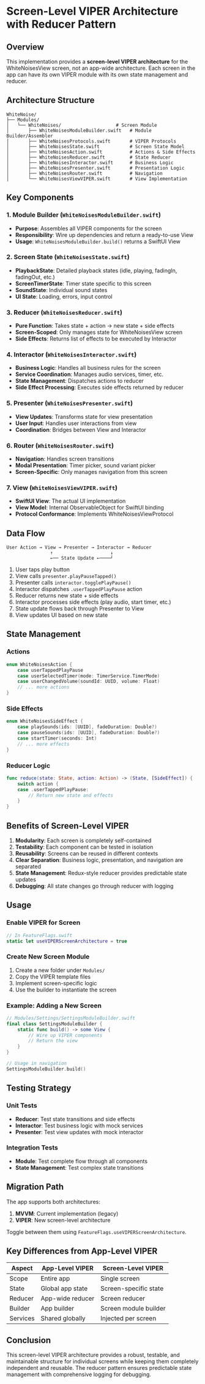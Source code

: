 # Screen-Level VIPER Architecture with Reducer Pattern

## Overview
This implementation provides a **screen-level VIPER architecture** for the WhiteNoisesView screen, not an app-wide architecture. Each screen in the app can have its own VIPER module with its own state management and reducer.

## Architecture Structure

```
WhiteNoise/
├── Modules/
│   └── WhiteNoises/                    # Screen Module
│       ├── WhiteNoisesModuleBuilder.swift   # Module Builder/Assembler
│       ├── WhiteNoisesProtocols.swift       # VIPER Protocols
│       ├── WhiteNoisesState.swift           # Screen State Model
│       ├── WhiteNoisesAction.swift          # Actions & Side Effects
│       ├── WhiteNoisesReducer.swift         # State Reducer
│       ├── WhiteNoisesInteractor.swift      # Business Logic
│       ├── WhiteNoisesPresenter.swift       # Presentation Logic
│       ├── WhiteNoisesRouter.swift          # Navigation
│       └── WhiteNoisesViewVIPER.swift       # View Implementation
```

## Key Components

### 1. Module Builder (`WhiteNoisesModuleBuilder.swift`)
- **Purpose**: Assembles all VIPER components for the screen
- **Responsibility**: Wire up dependencies and return a ready-to-use View
- **Usage**: `WhiteNoisesModuleBuilder.build()` returns a SwiftUI View

### 2. Screen State (`WhiteNoisesState.swift`)
- **PlaybackState**: Detailed playback states (idle, playing, fadingIn, fadingOut, etc.)
- **ScreenTimerState**: Timer state specific to this screen
- **SoundState**: Individual sound states
- **UI State**: Loading, errors, input control

### 3. Reducer (`WhiteNoisesReducer.swift`)
- **Pure Function**: Takes state + action → new state + side effects
- **Screen-Scoped**: Only manages state for WhiteNoisesView screen
- **Side Effects**: Returns list of effects to be executed by Interactor

### 4. Interactor (`WhiteNoisesInteractor.swift`)
- **Business Logic**: Handles all business rules for the screen
- **Service Coordination**: Manages audio services, timer, etc.
- **State Management**: Dispatches actions to reducer
- **Side Effect Processing**: Executes side effects returned by reducer

### 5. Presenter (`WhiteNoisesPresenter.swift`)
- **View Updates**: Transforms state for view presentation
- **User Input**: Handles user interactions from view
- **Coordination**: Bridges between View and Interactor

### 6. Router (`WhiteNoisesRouter.swift`)
- **Navigation**: Handles screen transitions
- **Modal Presentation**: Timer picker, sound variant picker
- **Screen-Specific**: Only manages navigation from this screen

### 7. View (`WhiteNoisesViewVIPER.swift`)
- **SwiftUI View**: The actual UI implementation
- **View Model**: Internal ObservableObject for SwiftUI binding
- **Protocol Conformance**: Implements WhiteNoisesViewProtocol

## Data Flow

```
User Action → View → Presenter → Interactor → Reducer
                ↑                     ↓
                ←── State Update ←────┘
```

1. User taps play button
2. View calls `presenter.playPauseTapped()`
3. Presenter calls `interactor.togglePlayPause()`
4. Interactor dispatches `.userTappedPlayPause` action
5. Reducer returns new state + side effects
6. Interactor processes side effects (play audio, start timer, etc.)
7. State update flows back through Presenter to View
8. View updates UI based on new state

## State Management

### Actions
```swift
enum WhiteNoisesAction {
    case userTappedPlayPause
    case userSelectedTimer(mode: TimerService.TimerMode)
    case userChangedVolume(soundId: UUID, volume: Float)
    // ... more actions
}
```

### Side Effects
```swift
enum WhiteNoisesSideEffect {
    case playSounds(ids: [UUID], fadeDuration: Double?)
    case pauseSounds(ids: [UUID], fadeDuration: Double?)
    case startTimer(seconds: Int)
    // ... more effects
}
```

### Reducer Logic
```swift
func reduce(state: State, action: Action) -> (State, [SideEffect]) {
    switch action {
    case .userTappedPlayPause:
        // Return new state and effects
    }
}
```

## Benefits of Screen-Level VIPER

1. **Modularity**: Each screen is completely self-contained
2. **Testability**: Each component can be tested in isolation
3. **Reusability**: Screens can be reused in different contexts
4. **Clear Separation**: Business logic, presentation, and navigation are separated
5. **State Management**: Redux-style reducer provides predictable state updates
6. **Debugging**: All state changes go through reducer with logging

## Usage

### Enable VIPER for Screen
```swift
// In FeatureFlags.swift
static let useVIPERScreenArchitecture = true
```

### Create New Screen Module
1. Create a new folder under `Modules/`
2. Copy the VIPER template files
3. Implement screen-specific logic
4. Use the builder to instantiate the screen

### Example: Adding a New Screen
```swift
// Modules/Settings/SettingsModuleBuilder.swift
final class SettingsModuleBuilder {
    static func build() -> some View {
        // Wire up VIPER components
        // Return the view
    }
}

// Usage in navigation
SettingsModuleBuilder.build()
```

## Testing Strategy

### Unit Tests
- **Reducer**: Test state transitions and side effects
- **Interactor**: Test business logic with mock services
- **Presenter**: Test view updates with mock interactor

### Integration Tests
- **Module**: Test complete flow through all components
- **State Management**: Test complex state transitions

## Migration Path

The app supports both architectures:
1. **MVVM**: Current implementation (legacy)
2. **VIPER**: New screen-level architecture

Toggle between them using `FeatureFlags.useVIPERScreenArchitecture`.

## Key Differences from App-Level VIPER

| Aspect | App-Level VIPER | Screen-Level VIPER |
|--------|----------------|-------------------|
| Scope | Entire app | Single screen |
| State | Global app state | Screen-specific state |
| Reducer | App-wide reducer | Screen reducer |
| Builder | App builder | Screen module builder |
| Services | Shared globally | Injected per screen |

## Conclusion

This screen-level VIPER architecture provides a robust, testable, and maintainable structure for individual screens while keeping them completely independent and reusable. The reducer pattern ensures predictable state management with comprehensive logging for debugging.